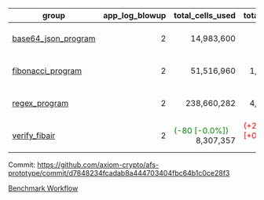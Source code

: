 | group | app_log_blowup | total_cells_used | total_cycles | total_proof_time_ms | agg_log_blowup | total_cells_used_leaf_agg | total_cycles_leaf_agg | total_proof_time_ms_leaf_agg | instance | alloc |
|---|---|---|---|---|---|---|---|---|---|---|
| [ base64_json_program ](https://github.com/axiom-crypto/afs-prototype/blob/gh-pages/benchmarks-pr/826/individual/base64_json-2-2-64cpu-linux-arm64-mimalloc.md) | <div style='text-align: right'>2</div> | <div style='text-align: right'>14,983,600</div> | <div style='text-align: right'>217,310</div> | <span style="color: green">(-5.0 [-0.2%])</span> <div style='text-align: right'>2,716.0</div> | - | - | - | - | 64cpu-linux-arm64 | mimalloc |
| [ fibonacci_program ](https://github.com/axiom-crypto/afs-prototype/blob/gh-pages/benchmarks-pr/826/individual/fibonacci-2-2-64cpu-linux-arm64-mimalloc.md) | <div style='text-align: right'>2</div> | <div style='text-align: right'>51,516,960</div> | <div style='text-align: right'>1,500,219</div> | <span style="color: green">(-23.0 [-0.3%])</span> <div style='text-align: right'>7,079.0</div> | - | - | - | - | 64cpu-linux-arm64 | mimalloc |
| [ regex_program ](https://github.com/axiom-crypto/afs-prototype/blob/gh-pages/benchmarks-pr/826/individual/regex-2-2-64cpu-linux-arm64-mimalloc.md) | <div style='text-align: right'>2</div> | <div style='text-align: right'>238,660,282</div> | <div style='text-align: right'>4,181,050</div> | <span style="color: red">(+202.0 [+0.7%])</span> <div style='text-align: right'>28,653.0</div> | - | - | - | - | 64cpu-linux-arm64 | mimalloc |
| [ verify_fibair ](https://github.com/axiom-crypto/afs-prototype/blob/gh-pages/benchmarks-pr/826/individual/verify_fibair-2-2-64cpu-linux-arm64-mimalloc.md) | <div style='text-align: right'>2</div> | <span style="color: green">(-80 [-0.0%])</span> <div style='text-align: right'>8,307,357</div> | <span style="color: red">(+25 [+0.0%])</span> <div style='text-align: right'>199,267</div> | <span style="color: red">(+32.0 [+2.0%])</span> <div style='text-align: right'>1,593.0</div> | - | - | - | - | 64cpu-linux-arm64 | mimalloc |

Commit: https://github.com/axiom-crypto/afs-prototype/commit/d7848234fcadab8a444703404fbc64b1c0ce28f3

[Benchmark Workflow](https://github.com/axiom-crypto/afs-prototype/actions/runs/11940764546)
